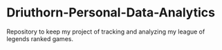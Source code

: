 # Driuthorn-Personal-Data-Analytics
Repository to keep my project of tracking and analyzing my league of legends ranked games.
